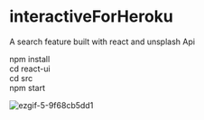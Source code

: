 # interactiveForHeroku

A search feature built with react and unsplash Api <br>

npm install <br>
cd react-ui <br>
cd src <br>
npm start <br>

![ezgif-5-9f68cb5dd1](https://user-images.githubusercontent.com/11238271/41480286-f89ce4b2-709b-11e8-9c7e-a0a44879e1f5.gif)
